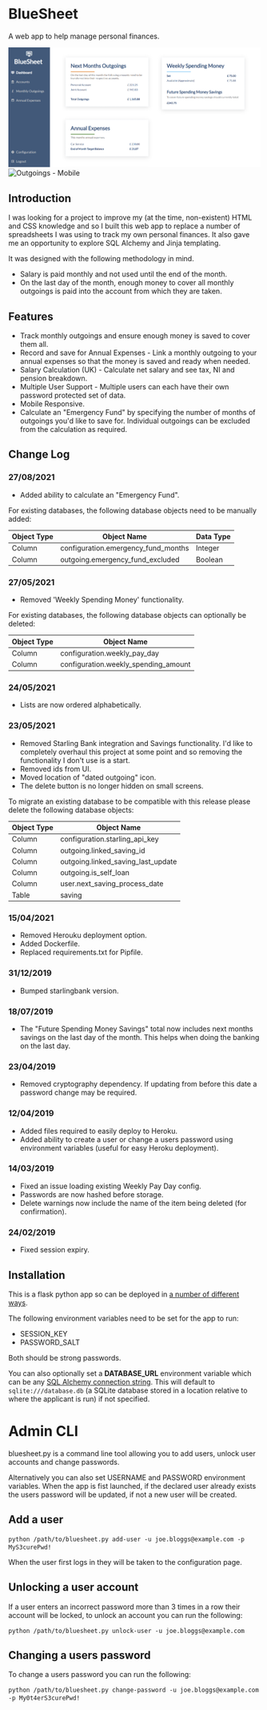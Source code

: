 # BlueSheet

A web app to help manage personal finances.

![Dashboard - Desktop](docs/dashboard-desktop.png)
![Outgoings - Mobile](docs/outgoings-mobile.png)

## Introduction

I was looking for a project to improve my (at the time, non-existent) HTML and CSS knowledge and so I built this web app to replace a number of spreadsheets I was using to track my own personal finances. It also gave me an opportunity to explore SQL Alchemy and Jinja templating.

It was designed with the following methodology in mind.

- Salary is paid monthly and not used until the end of the month.
- On the last day of the month, enough money to cover all monthly outgoings is paid into the account from which they are taken.

## Features

- Track monthly outgoings and ensure enough money is saved to cover them all.
- Record and save for Annual Expenses - Link a monthly outgoing to your annual expenses so that the money is saved and ready when needed.
- Salary Calculation (UK) - Calculate net salary and see tax, NI and pension breakdown.
- Multiple User Support - Multiple users can each have their own password protected set of data.
- Mobile Responsive.
- Calculate an "Emergency Fund" by specifying the number of months of outgoings you'd like to save for. Individual outgoings can be excluded from the calculation as required.

## Change Log

### 27/08/2021

- Added ability to calculate an "Emergency Fund".

For existing databases, the following database objects need to be manually added:

| Object Type | Object Name                         | Data Type |
| ----------- | ----------------------------------- | --------- |
| Column      | configuration.emergency_fund_months | Integer   |
| Column      | outgoing.emergency_fund_excluded    | Boolean   |

### 27/05/2021

- Removed 'Weekly Spending Money' functionality.

For existing databases, the following database objects can optionally be deleted:

| Object Type | Object Name                          |
| ----------- | ------------------------------------ |
| Column      | configuration.weekly_pay_day         |
| Column      | configuration.weekly_spending_amount |

### 24/05/2021

- Lists are now ordered alphabetically.

### 23/05/2021

- Removed Starling Bank integration and Savings functionality. I'd like to completely overhaul this project at some point and so removing the functionality I don't use is a start.
- Removed ids from UI.
- Moved location of "dated outgoing" icon.
- The delete button is no longer hidden on small screens.

To migrate an existing database to be compatible with this release please delete the following database objects:

| Object Type | Object Name                        |
| ----------- | ---------------------------------- |
| Column      | configuration.starling_api_key     |
| Column      | outgoing.linked_saving_id          |
| Column      | outgoing.linked_saving_last_update |
| Column      | outgoing.is_self_loan              |
| Column      | user.next_saving_process_date      |
| Table       | saving                             |

### 15/04/2021

- Removed Herouku deployment option.
- Added Dockerfile.
- Replaced requirements.txt for Pipfile.

### 31/12/2019

- Bumped starlingbank version.

### 18/07/2019

- The "Future Spending Money Savings" total now includes next months savings on the last day of the month. This helps when doing the banking on the last day.

### 23/04/2019

- Removed cryptography dependency. If updating from before this date a password change may be required.

### 12/04/2019

- Added files required to easily deploy to Heroku.
- Added ability to create a user or change a users password using environment variables (useful for easy Heroku deployment).

### 14/03/2019

- Fixed an issue loading existing Weekly Pay Day config.
- Passwords are now hashed before storage.
- Delete warnings now include the name of the item being deleted (for confirmation).

### 24/02/2019

- Fixed session expiry.

## Installation

This is a flask python app so can be deployed in [a number of different ways](http://flask.pocoo.org/docs/1.0/deploying/).

The following environment variables need to be set for the app to run:

- SESSION_KEY
- PASSWORD_SALT

Both should be strong passwords.

You can also optionally set a **DATABASE_URL** environment variable which can be any [SQL Alchemy connection string](https://docs.sqlalchemy.org/en/13/core/engines.html). This will default to `sqlite:///database.db` (a SQLite database stored in a location relative to where the applicant is run) if not specified.

# Admin CLI

bluesheet.py is a command line tool allowing you to add users, unlock user accounts and change passwords.

Alternatively you can also set USERNAME and PASSWORD environment variables. When the app is fist launched, if the declared user already exists the users password will be updated, if not a new user will be created.

## Add a user

```shell
python /path/to/bluesheet.py add-user -u joe.bloggs@example.com -p MyS3curePwd!
```

When the user first logs in they will be taken to the configuration page.

## Unlocking a user account

If a user enters an incorrect password more than 3 times in a row their account will be locked, to unlock an account you can run the following:

```shell
python /path/to/bluesheet.py unlock-user -u joe.bloggs@example.com
```

## Changing a users password

To change a users password you can run the following:

```shell
python /path/to/bluesheet.py change-password -u joe.bloggs@example.com -p My0t4erS3curePwd!
```

